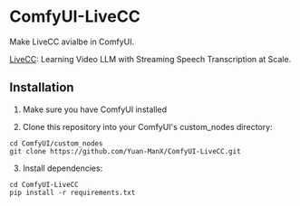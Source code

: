 # ComfyUI-LiveCC

Make LiveCC avialbe in ComfyUI.

[LiveCC](https://github.com/showlab/livecc): Learning Video LLM with Streaming Speech Transcription at Scale.



## Installation

1. Make sure you have ComfyUI installed

2. Clone this repository into your ComfyUI's custom_nodes directory:
```
cd ComfyUI/custom_nodes
git clone https://github.com/Yuan-ManX/ComfyUI-LiveCC.git
```

3. Install dependencies:
```
cd ComfyUI-LiveCC
pip install -r requirements.txt
```
